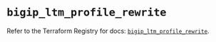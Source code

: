 # `bigip_ltm_profile_rewrite`

Refer to the Terraform Registry for docs: [`bigip_ltm_profile_rewrite`](https://registry.terraform.io/providers/f5networks/bigip/1.24.1/docs/resources/ltm_profile_rewrite).
